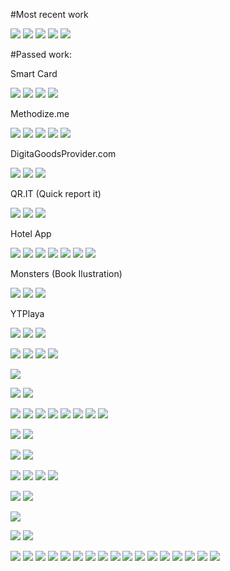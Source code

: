 #Most recent work

![](https://github.com/benzmuircroft/SCREEN-SHOTS/blob/main/img/fct.png?raw=true)
![](https://github.com/benzmuircroft/SCREEN-SHOTS/blob/main/img/Screenshot%20at%202022-02-21%2019-57-02.png?raw=true)
![](https://github.com/benzmuircroft/SCREEN-SHOTS/blob/main/img/mob.png?raw=true)
![](https://github.com/benzmuircroft/SCREEN-SHOTS/blob/main/img/fees.gif?raw=true)
![](https://github.com/benzmuircroft/SCREEN-SHOTS/blob/main/img/addcoin.png?raw=true)

#Passed work:


Smart Card

![](https://github.com/benzmuircroft/SCREEN-SHOTS/blob/main/img/71.png?raw=true)
![](https://github.com/benzmuircroft/SCREEN-SHOTS/blob/main/img/12.png?raw=true)
![](https://github.com/benzmuircroft/SCREEN-SHOTS/blob/main/img/21.png?raw=true)
![](https://github.com/benzmuircroft/SCREEN-SHOTS/blob/main/img/22.png?raw=true)



Methodize.me

![](https://github.com/benzmuircroft/SCREEN-SHOTS/blob/main/img/100.png?raw=true)
![](https://github.com/benzmuircroft/SCREEN-SHOTS/blob/main/img/77.png?raw=true)
![](https://github.com/benzmuircroft/SCREEN-SHOTS/blob/main/img/0.png?raw=true)
![](https://github.com/benzmuircroft/SCREEN-SHOTS/blob/main/img/16.png?raw=true)
![](https://github.com/benzmuircroft/SCREEN-SHOTS/blob/main/img/17.png?raw=true)



DigitaGoodsProvider.com

![](https://github.com/benzmuircroft/SCREEN-SHOTS/blob/main/img/7.png?raw=true)
![](https://github.com/benzmuircroft/SCREEN-SHOTS/blob/main/img/1.png?raw=true)
![](https://github.com/benzmuircroft/SCREEN-SHOTS/blob/main/img/3.png?raw=true)



QR.IT (Quick report it)

![](https://github.com/benzmuircroft/SCREEN-SHOTS/blob/main/img/9.png?raw=true)
![](https://github.com/benzmuircroft/SCREEN-SHOTS/blob/main/img/79.png?raw=true)
![](https://github.com/benzmuircroft/SCREEN-SHOTS/blob/main/img/85.png?raw=true)



Hotel App

![](https://github.com/benzmuircroft/SCREEN-SHOTS/blob/main/img/2.png?raw=true)
![](https://github.com/benzmuircroft/SCREEN-SHOTS/blob/main/img/44.png?raw=true)
![](https://github.com/benzmuircroft/SCREEN-SHOTS/blob/main/img/45.png?raw=true)
![](https://github.com/benzmuircroft/SCREEN-SHOTS/blob/main/img/46.png?raw=true)
![](https://github.com/benzmuircroft/SCREEN-SHOTS/blob/main/img/47.png?raw=true)
![](https://github.com/benzmuircroft/SCREEN-SHOTS/blob/main/img/48.png?raw=true)
![](https://github.com/benzmuircroft/SCREEN-SHOTS/blob/main/img/55.png?raw=true)


Monsters (Book Ilustration)

![](https://github.com/benzmuircroft/SCREEN-SHOTS/blob/main/img/42.png?raw=true)
![](https://github.com/benzmuircroft/SCREEN-SHOTS/blob/main/img/25.png?raw=true)
![](https://github.com/benzmuircroft/SCREEN-SHOTS/blob/main/img/26.png?raw=true)



YTPlaya

![](https://github.com/benzmuircroft/SCREEN-SHOTS/blob/main/img/15.png?raw=true)
![](https://github.com/benzmuircroft/SCREEN-SHOTS/blob/main/img/70.png?raw=true)
![](https://github.com/benzmuircroft/SCREEN-SHOTS/blob/main/img/72.png?raw=true)


![](https://github.com/benzmuircroft/SCREEN-SHOTS/blob/main/img/43.png?raw=true)
![](https://github.com/benzmuircroft/SCREEN-SHOTS/blob/main/img/11.png?raw=true)
![](https://github.com/benzmuircroft/SCREEN-SHOTS/blob/main/img/13.png?raw=true)
![](https://github.com/benzmuircroft/SCREEN-SHOTS/blob/main/img/14.png?raw=true)

![](https://github.com/benzmuircroft/SCREEN-SHOTS/blob/main/img/18.png?raw=true)

![](https://github.com/benzmuircroft/SCREEN-SHOTS/blob/main/img/20.png?raw=true)
![](https://github.com/benzmuircroft/SCREEN-SHOTS/blob/main/img/23.png?raw=true)

![](https://github.com/benzmuircroft/SCREEN-SHOTS/blob/main/img/30.png?raw=true)
![](https://github.com/benzmuircroft/SCREEN-SHOTS/blob/main/img/31.png?raw=true)
![](https://github.com/benzmuircroft/SCREEN-SHOTS/blob/main/img/32.png?raw=true)
![](https://github.com/benzmuircroft/SCREEN-SHOTS/blob/main/img/33.png?raw=true)
![](https://github.com/benzmuircroft/SCREEN-SHOTS/blob/main/img/36.png?raw=true)
![](https://github.com/benzmuircroft/SCREEN-SHOTS/blob/main/img/37.png?raw=true)
![](https://github.com/benzmuircroft/SCREEN-SHOTS/blob/main/img/38.png?raw=true)
![](https://github.com/benzmuircroft/SCREEN-SHOTS/blob/main/img/39.png?raw=true)

![](https://github.com/benzmuircroft/SCREEN-SHOTS/blob/main/img/40.png?raw=true)
![](https://github.com/benzmuircroft/SCREEN-SHOTS/blob/main/img/41.png?raw=true)

![](https://github.com/benzmuircroft/SCREEN-SHOTS/blob/main/img/56.png?raw=true)
![](https://github.com/benzmuircroft/SCREEN-SHOTS/blob/main/img/58.png?raw=true)

![](https://github.com/benzmuircroft/SCREEN-SHOTS/blob/main/img/61.png?raw=true)
![](https://github.com/benzmuircroft/SCREEN-SHOTS/blob/main/img/63.png?raw=true)
![](https://github.com/benzmuircroft/SCREEN-SHOTS/blob/main/img/64.png?raw=true)
![](https://github.com/benzmuircroft/SCREEN-SHOTS/blob/main/img/69.png?raw=true)


![](https://github.com/benzmuircroft/SCREEN-SHOTS/blob/main/img/75.png?raw=true)
![](https://github.com/benzmuircroft/SCREEN-SHOTS/blob/main/img/76.png?raw=true)

![](https://github.com/benzmuircroft/SCREEN-SHOTS/blob/main/img/78.png?raw=true)

![](https://github.com/benzmuircroft/SCREEN-SHOTS/blob/main/img/80.png?raw=true)
![](https://github.com/benzmuircroft/SCREEN-SHOTS/blob/main/img/83.png?raw=true)

![](https://github.com/benzmuircroft/SCREEN-SHOTS/blob/main/img/87.png?raw=true)
![](https://github.com/benzmuircroft/SCREEN-SHOTS/blob/main/img/88.png?raw=true)
![](https://github.com/benzmuircroft/SCREEN-SHOTS/blob/main/img/89.png?raw=true)
![](https://github.com/benzmuircroft/SCREEN-SHOTS/blob/main/img/4.png?raw=true)
![](https://github.com/benzmuircroft/SCREEN-SHOTS/blob/main/img/5.png?raw=true)
![](https://github.com/benzmuircroft/SCREEN-SHOTS/blob/main/img/6.png?raw=true)
![](https://github.com/benzmuircroft/SCREEN-SHOTS/blob/main/img/90.png?raw=true)
![](https://github.com/benzmuircroft/SCREEN-SHOTS/blob/main/img/93.png?raw=true)
![](https://github.com/benzmuircroft/SCREEN-SHOTS/blob/main/img/94.png?raw=true)
![](https://github.com/benzmuircroft/SCREEN-SHOTS/blob/main/img/95.png?raw=true)
![](https://github.com/benzmuircroft/SCREEN-SHOTS/blob/main/img/96.png?raw=true)
![](https://github.com/benzmuircroft/SCREEN-SHOTS/blob/main/img/97.png?raw=true)
![](https://github.com/benzmuircroft/SCREEN-SHOTS/blob/main/img/98.png?raw=true)
![](https://github.com/benzmuircroft/SCREEN-SHOTS/blob/main/img/102.png?raw=true)
![](https://github.com/benzmuircroft/SCREEN-SHOTS/blob/main/img/111.png?raw=true)
![](https://github.com/benzmuircroft/SCREEN-SHOTS/blob/main/img/112.png?raw=true)
![](https://github.com/benzmuircroft/SCREEN-SHOTS/blob/main/img/113.png?raw=true)
